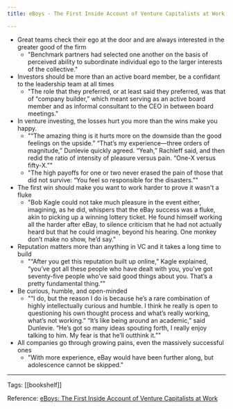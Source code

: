 ```yaml
---
title: eBoys - The First Inside Account of Venture Capitalists at Work

---
```


- Great teams check their ego at the door and are always interested in the greater good of the firm
    - "Benchmark partners had selected one another on the basis of perceived ability to subordinate individual ego to the larger interests of the collective."
- Investors should be more than an active board member, be a confidant to the leadership team at all times
    - "The role that they preferred, or at least said they preferred, was that of “company builder,” which meant serving as an active board member and as informal consultant to the CEO in between board meetings."
- In venture investing, the losses hurt you more than the wins make you happy.
    - "“The amazing thing is it hurts more on the downside than the good feelings on the upside.” “That’s my experience—three orders of magnitude,” Dunlevie quickly agreed. “Yeah,” Rachleff said, and then redid the ratio of intensity of pleasure versus pain. “One-X versus fifty-X.”"
    - "The high payoffs for one or two never erased the pain of those that did not survive: “You feel so responsible for the disasters.”"
- The first win should make you want to work harder to prove it wasn't a fluke
    - "Bob Kagle could not take much pleasure in the event either, imagining, as he did, whispers that the eBay success was a fluke, akin to picking up a winning lottery ticket. He found himself working all the harder after eBay, to silence criticism that he had not actually heard but that he could imagine, beyond his hearing. One monkey don’t make no show, he’d say."
- Reputation matters more than anything in VC and it takes a long time to build
    - "“After you get this reputation built up online,” Kagle explained, “you’ve got all these people who have dealt with you, you’ve got seventy-five people who’ve said good things about you. That’s a pretty fundamental thing.”"
- Be curious, humble, and open-minded
    - "“I do, but the reason I do is because he’s a rare combination of highly intellectually curious and humble. I think he really is open to questioning his own thought process and what’s really working, what’s not working.” “It’s like being around an academic,” said Dunlevie. “He’s got so many ideas spouting forth, I really enjoy talking to him. My fear is that he’ll outthink it.”"
- All companies go through growing pains, even the massively successful ones
    - "With more experience, eBay would have been further along, but adolescence cannot be skipped."

------------
Tags: [[bookshelf]]

Reference: [eBoys: The First Inside Account of Venture Capitalists at Work](https://www.amazon.com/dp/B000FC1HTG/ref=dp-kindle-redirect?_encoding=UTF8&btkr=1)